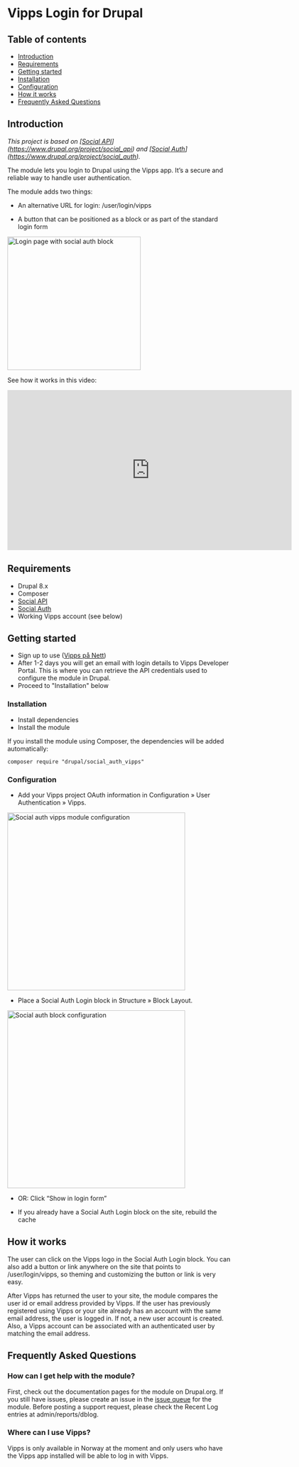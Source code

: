 # Vipps Login for Drupal

## Table of contents

* [ Introduction ](#introduction)
* [ Requirements ](#requirements)
* [ Getting started ](#getting-started)
* [ Installation ](#installation)
* [ Configuration](#configuration)
* [ How it works ](#how-it-works)
* [ Frequently Asked Questions ](#frequently-asked-questions)

## Introduction
*This project is based on [[Social API](https://www.drupal.org/project/social_api)](https://www.drupal.org/project/social_api) and [[Social Auth](https://www.drupal.org/project/social_auth)](https://www.drupal.org/project/social_auth).*

The module lets you login to Drupal using the Vipps app. It’s a secure and reliable way to handle user authentication.

The module adds two things:

* An alternative URL for login: /user/login/vipps

* A button that can be positioned as a block or as part of the standard login form

<img src="https://www.drupal.org/files/social_auth_vipps_login.png" alt="Login page with social auth block" width="300" height="auto">

See how it works in this video:

<iframe src="https://player.vimeo.com/video/419856996" width="640" height="360" frameborder="0" allow="autoplay; fullscreen" allowfullscreen></iframe>


## Requirements

* Drupal 8.x
* Composer
* [Social API]([https://www.drupal.org/project/](https://www.drupal.org/project/advancedqueue)social_api)
* [Social Auth]([https://www.drupal.org/project/](https://www.drupal.org/project/commerce)social_auth)
* Working Vipps account (see below)

## Getting started

* Sign up to use ([Vipps på Nett](https://www.vipps.no/signup/vippspanett/))
* After 1-2 days you will get an email with login details to Vipps Developer Portal. This is where you can retrieve the API credentials used to configure the module in Drupal.
* Proceed to "Installation" below

### Installation

* Install dependencies
* Install the module

If you install the module using Composer, the dependencies will be added automatically:

`composer require "drupal/social_auth_vipps"`


### Configuration

* Add your Vipps project OAuth information in
Configuration » User Authentication » Vipps.

<img src="https://www.drupal.org/files/social_auth_vipps_config.png" alt="Social auth vipps module configuration" width="400" height="auto">

* Place a Social Auth Login block in Structure » Block Layout.

<img src="https://www.drupal.org/files/social_auth_vipps_block.png" alt="Social auth block configuration" width="400" height="auto">

* OR: Click “Show in login form”

* If you already have a Social Auth Login block on the site, rebuild the cache


## How it works

The user can click on the Vipps logo in the Social Auth Login block. You can also add a button or link anywhere on the site that points to /user/login/vipps, so theming and customizing the button or link is very easy.

After Vipps has returned the user to your site, the module compares the user id or email address provided by Vipps. If the user has previously registered using Vipps or your site already has an account with the same email address, the user is logged in. If not, a new user account is created. Also, a Vipps account can be associated with an authenticated user by matching the email address.

## Frequently Asked Questions

### How can I get help with the module?
First, check out the documentation pages for the module on Drupal.org. If you still have issues, please create an issue in the [issue queue](https://www.drupal.org/project/issues/social_auth_vipps) for the module. Before posting a support request, please check the Recent Log entries at admin/reports/dblog.

### Where can I use Vipps?
Vipps is only available in Norway at the moment and only users who have the Vipps app installed will be able to log in with Vipps.
